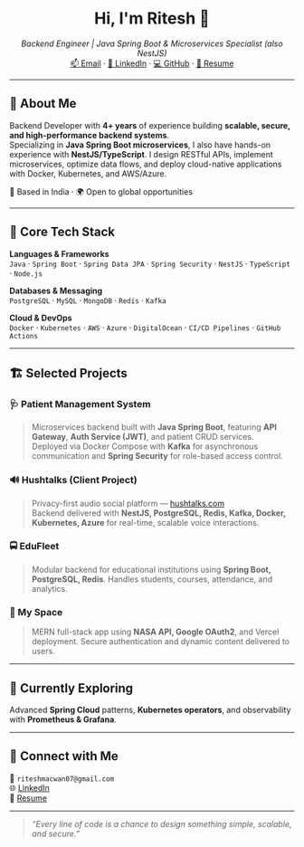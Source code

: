 <h1 align="center">Hi, I'm Ritesh 👋</h1>
<p align="center">
  <em>Backend Engineer | Java Spring Boot & Microservices Specialist (also NestJS)</em><br>
  <a href="mailto:riteshmacwan07@gmail.com">📫 Email</a> · 
  <a href="https://www.linkedin.com/in/ritesh-macwan-8a70891ba">🔗 LinkedIn</a> · 
  <a href="https://github.com/ritesh-7299">💻 GitHub</a> · 
  <a href="https://github.com/ritesh-7299/resume/blob/main/ritesh_resume_js.pdf">📄 Resume</a>
</p>

---

## 🚀 About Me

Backend Developer with **4+ years** of experience building **scalable, secure, and high-performance backend systems**.  
Specializing in **Java Spring Boot microservices**, I also have hands-on experience with **NestJS/TypeScript**. I design RESTful APIs, implement microservices, optimize data flows, and deploy cloud-native applications with Docker, Kubernetes, and AWS/Azure.

📍 Based in India · 🌍 Open to global opportunities

---

## 🧰 Core Tech Stack

**Languages & Frameworks**  
`Java` · `Spring Boot` · `Spring Data JPA` · `Spring Security` · `NestJS` · `TypeScript` · `Node.js`

**Databases & Messaging**  
`PostgreSQL` · `MySQL` · `MongoDB` · `Redis` · `Kafka`  

**Cloud & DevOps**  
`Docker` · `Kubernetes` · `AWS` · `Azure` · `DigitalOcean` · `CI/CD Pipelines` · `GitHub Actions`  

---

## 🏗️ Selected Projects

### 🩺 Patient Management System
> Microservices backend built with **Java Spring Boot**, featuring **API Gateway**, **Auth Service (JWT)**, and patient CRUD services.  
> Deployed via Docker Compose with **Kafka** for asynchronous communication and **Spring Security** for role-based access control.  

### 🔊 Hushtalks (Client Project)
> Privacy-first audio social platform — [hushtalks.com](https://hushtalks.com)  
> Backend delivered with **NestJS, PostgreSQL, Redis, Kafka, Docker, Kubernetes, Azure** for real-time, scalable voice interactions.  

### 🚍 EduFleet
> Modular backend for educational institutions using **Spring Boot, PostgreSQL, Redis**. Handles students, courses, attendance, and analytics.  

### 📁 My Space
> MERN full-stack app using **NASA API, Google OAuth2**, and Vercel deployment. Secure authentication and dynamic content delivered to users.  

---

## 🌱 Currently Exploring

Advanced **Spring Cloud** patterns, **Kubernetes operators**, and observability with **Prometheus & Grafana**.

---

## 🤝 Connect with Me

📮 `riteshmacwan07@gmail.com`  
🌐 [LinkedIn](https://www.linkedin.com/in/ritesh-macwan-8a70891ba)  
📄 [Resume](https://github.com/ritesh-7299/resume/blob/main/ritesh_resume_js.pdf)

---

> _“Every line of code is a chance to design something simple, scalable, and secure.”_
